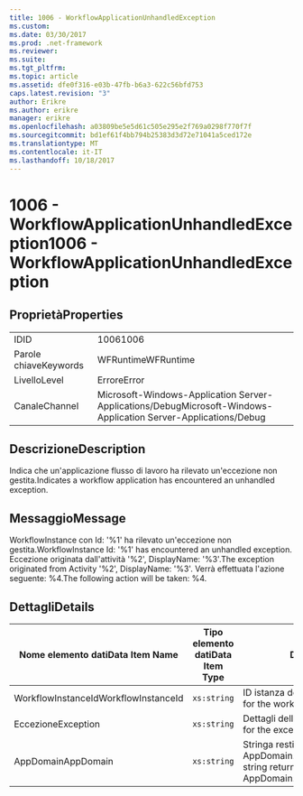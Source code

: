 ```yaml
---
title: 1006 - WorkflowApplicationUnhandledException
ms.custom: 
ms.date: 03/30/2017
ms.prod: .net-framework
ms.reviewer: 
ms.suite: 
ms.tgt_pltfrm: 
ms.topic: article
ms.assetid: dfe0f316-e03b-47fb-b6a3-622c56bfd753
caps.latest.revision: "3"
author: Erikre
ms.author: erikre
manager: erikre
ms.openlocfilehash: a03809be5e5d61c505e295e2f769a0298f770f7f
ms.sourcegitcommit: bd1ef61f4bb794b25383d3d72e71041a5ced172e
ms.translationtype: MT
ms.contentlocale: it-IT
ms.lasthandoff: 10/18/2017
---
```

# <a name="1006---workflowapplicationunhandledexception"></a><span data-ttu-id="beff3-102">1006 - WorkflowApplicationUnhandledException</span><span class="sxs-lookup"><span data-stu-id="beff3-102">1006 - WorkflowApplicationUnhandledException</span></span>
## <a name="properties"></a><span data-ttu-id="beff3-103">Proprietà</span><span class="sxs-lookup"><span data-stu-id="beff3-103">Properties</span></span>  
  
|||  
|-|-|  
|<span data-ttu-id="beff3-104">ID</span><span class="sxs-lookup"><span data-stu-id="beff3-104">ID</span></span>|<span data-ttu-id="beff3-105">1006</span><span class="sxs-lookup"><span data-stu-id="beff3-105">1006</span></span>|  
|<span data-ttu-id="beff3-106">Parole chiave</span><span class="sxs-lookup"><span data-stu-id="beff3-106">Keywords</span></span>|<span data-ttu-id="beff3-107">WFRuntime</span><span class="sxs-lookup"><span data-stu-id="beff3-107">WFRuntime</span></span>|  
|<span data-ttu-id="beff3-108">Livello</span><span class="sxs-lookup"><span data-stu-id="beff3-108">Level</span></span>|<span data-ttu-id="beff3-109">Errore</span><span class="sxs-lookup"><span data-stu-id="beff3-109">Error</span></span>|  
|<span data-ttu-id="beff3-110">Canale</span><span class="sxs-lookup"><span data-stu-id="beff3-110">Channel</span></span>|<span data-ttu-id="beff3-111">Microsoft-Windows-Application Server-Applications/Debug</span><span class="sxs-lookup"><span data-stu-id="beff3-111">Microsoft-Windows-Application Server-Applications/Debug</span></span>|  
  
## <a name="description"></a><span data-ttu-id="beff3-112">Descrizione</span><span class="sxs-lookup"><span data-stu-id="beff3-112">Description</span></span>  
 <span data-ttu-id="beff3-113">Indica che un'applicazione flusso di lavoro ha rilevato un'eccezione non gestita.</span><span class="sxs-lookup"><span data-stu-id="beff3-113">Indicates a workflow application has encountered an unhandled exception.</span></span>  
  
## <a name="message"></a><span data-ttu-id="beff3-114">Messaggio</span><span class="sxs-lookup"><span data-stu-id="beff3-114">Message</span></span>  
 <span data-ttu-id="beff3-115">WorkflowInstance con Id: '%1' ha rilevato un'eccezione non gestita.</span><span class="sxs-lookup"><span data-stu-id="beff3-115">WorkflowInstance Id: '%1' has encountered an unhandled exception.</span></span>  <span data-ttu-id="beff3-116">Eccezione originata dall'attività '%2', DisplayName: '%3'.</span><span class="sxs-lookup"><span data-stu-id="beff3-116">The exception originated from Activity '%2', DisplayName: '%3'.</span></span>  <span data-ttu-id="beff3-117">Verrà effettuata l'azione seguente: %4.</span><span class="sxs-lookup"><span data-stu-id="beff3-117">The following action will be taken: %4.</span></span>  
  
## <a name="details"></a><span data-ttu-id="beff3-118">Dettagli</span><span class="sxs-lookup"><span data-stu-id="beff3-118">Details</span></span>  
  
|<span data-ttu-id="beff3-119">Nome elemento dati</span><span class="sxs-lookup"><span data-stu-id="beff3-119">Data Item Name</span></span>|<span data-ttu-id="beff3-120">Tipo elemento dati</span><span class="sxs-lookup"><span data-stu-id="beff3-120">Data Item Type</span></span>|<span data-ttu-id="beff3-121">Descrizione</span><span class="sxs-lookup"><span data-stu-id="beff3-121">Description</span></span>|  
|--------------------|--------------------|-----------------|  
|<span data-ttu-id="beff3-122">WorkflowInstanceId</span><span class="sxs-lookup"><span data-stu-id="beff3-122">WorkflowInstanceId</span></span>|`xs:string`|<span data-ttu-id="beff3-123">ID istanza del flusso di lavoro.</span><span class="sxs-lookup"><span data-stu-id="beff3-123">The instance id for the workflow</span></span>|  
|<span data-ttu-id="beff3-124">Eccezione</span><span class="sxs-lookup"><span data-stu-id="beff3-124">Exception</span></span>|`xs:string`|<span data-ttu-id="beff3-125">Dettagli dell'eccezione.</span><span class="sxs-lookup"><span data-stu-id="beff3-125">The exception details for the exception</span></span>|  
|<span data-ttu-id="beff3-126">AppDomain</span><span class="sxs-lookup"><span data-stu-id="beff3-126">AppDomain</span></span>|`xs:string`|<span data-ttu-id="beff3-127">Stringa restituita da AppDomain.CurrentDomain.FriendlyName.</span><span class="sxs-lookup"><span data-stu-id="beff3-127">The string returned by AppDomain.CurrentDomain.FriendlyName.</span></span>|
